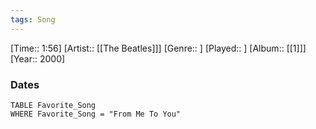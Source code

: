 ```yaml
---
tags: Song  
---
```

[Time:: 1:56]
[Artist:: [[The Beatles]]]
[Genre:: ]
[Played:: ]
[Album:: [[1]]]
[Year:: 2000]
### Dates
````dataview
TABLE Favorite_Song
WHERE Favorite_Song = "From Me To You"
````